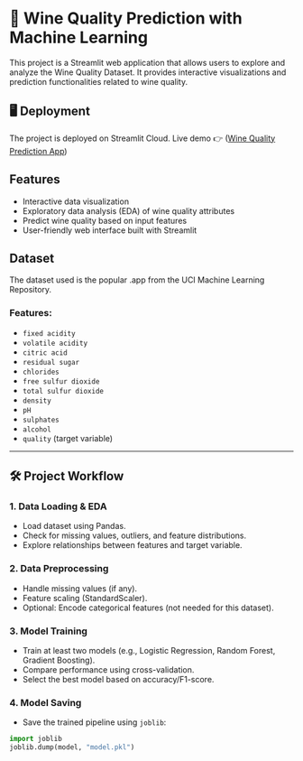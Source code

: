 # 🍷 Wine Quality Prediction with Machine Learning

This project is a Streamlit web application that allows users to explore and analyze the Wine Quality Dataset. It provides interactive visualizations and prediction functionalities related to wine quality.


## 🖥️ Deployment
The project is deployed on Streamlit Cloud.
Live demo 👉 ([Wine Quality Prediction App](https://dunusenura-app-gbatvoav8rlctwwi8mibpk.streamlit.app/))


## Features

- Interactive data visualization
- Exploratory data analysis (EDA) of wine quality attributes
- Predict wine quality based on input features
- User-friendly web interface built with Streamlit

## Dataset

The dataset used is the popular .app from the UCI Machine Learning Repository.


### Features:
- `fixed acidity`
- `volatile acidity`
- `citric acid`
- `residual sugar`
- `chlorides`
- `free sulfur dioxide`
- `total sulfur dioxide`
- `density`
- `pH`
- `sulphates`
- `alcohol`
- `quality` (target variable)

---

## 🛠️ Project Workflow

### 1. Data Loading & EDA
- Load dataset using Pandas.
- Check for missing values, outliers, and feature distributions.
- Explore relationships between features and target variable.

### 2. Data Preprocessing
- Handle missing values (if any).
- Feature scaling (StandardScaler).
- Optional: Encode categorical features (not needed for this dataset).

### 3. Model Training
- Train at least two models (e.g., Logistic Regression, Random Forest, Gradient Boosting).
- Compare performance using cross-validation.
- Select the best model based on accuracy/F1-score.

### 4. Model Saving
- Save the trained pipeline using `joblib`:
```python
import joblib
joblib.dump(model, "model.pkl")



